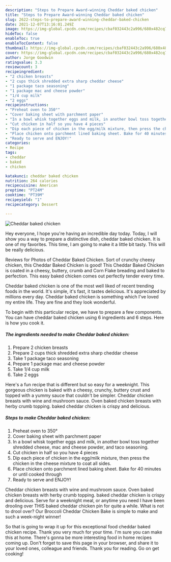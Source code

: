 ```yaml
---
description: "Steps to Prepare Award-winning Cheddar baked chicken"
title: "Steps to Prepare Award-winning Cheddar baked chicken"
slug: 2622-steps-to-prepare-award-winning-cheddar-baked-chicken
date: 2021-12-07T13:16:01.249Z
image: https://img-global.cpcdn.com/recipes/cbaf032443c2a996/680x482cq70/cheddar-baked-chicken-recipe-main-photo.jpg
hideToc: false
enableToc: true
enableTocContent: false
thumbnail: https://img-global.cpcdn.com/recipes/cbaf032443c2a996/680x482cq70/cheddar-baked-chicken-recipe-main-photo.jpg
cover: https://img-global.cpcdn.com/recipes/cbaf032443c2a996/680x482cq70/cheddar-baked-chicken-recipe-main-photo.jpg
author: Jorge Goodwin
ratingvalue: 3.3
reviewcount: 3
recipeingredient:
- "2 chicken breasts"
- "2 cups thick shredded extra sharp cheddar cheese"
- "1 package taco seasoning"
- "1 package mac and cheese powder"
- "1/4 cup milk"
- "2 eggs"
recipeinstructions:
- "Preheat oven to 350°"
- "Cover baking sheet with parchment paper"
- "In a bowl whisk together eggs and milk, in another bowl toss together shredded cheese, mac and cheese powder, and taco seasoning."
- "Cut chicken in half so you have 4 pieces"
- "Dip each piece of chicken in the egg/milk mixture, then press the chicken in the cheese mixture to coat all sides."
- "Place chicken onto parchment lined baking sheet. Bake for 40 minutes or until cooked through"
- "Ready to serve and ENJOY!"
categories:
- Recipe
tags:
- cheddar
- baked
- chicken

katakunci: cheddar baked chicken 
nutrition: 264 calories
recipecuisine: American
preptime: "PT24M"
cooktime: "PT39M"
recipeyield: "1"
recipecategory: Dessert

---
```



![Cheddar baked chicken](https://img-global.cpcdn.com/recipes/cbaf032443c2a996/680x482cq70/cheddar-baked-chicken-recipe-main-photo.jpg)

Hey everyone, I hope you're having an incredible day today. Today, I will show you a way to prepare a distinctive dish, cheddar baked chicken. It is one of my favorites. This time, I am going to make it a little bit tasty. This will be really delicious.

Reviews for Photos of Cheddar Baked Chicken. Sort of crunchy cheesy chicken, this Cheddar Baked Chicken is good! This Cheddar Baked Chicken is coated in a cheesy, buttery, crumb and Corn Flake breading and baked to perfection. This easy baked chicken comes out perfectly tender every time.

Cheddar baked chicken is one of the most well liked of recent trending foods in the world. It's simple, it's fast, it tastes delicious. It's appreciated by millions every day. Cheddar baked chicken is something which I've loved my entire life. They are fine and they look wonderful.


To begin with this particular recipe, we have to prepare a few components. You can have cheddar baked chicken using 6 ingredients and 6 steps. Here is how you cook it.

<!--inarticleads1-->

##### The ingredients needed to make Cheddar baked chicken:

1. Prepare 2 chicken breasts
1. Prepare 2 cups thick shredded extra sharp cheddar cheese
1. Take 1 package taco seasoning
1. Prepare 1 package mac and cheese powder
1. Take 1/4 cup milk
1. Take 2 eggs


Here&#39;s a fun recipe that is different but so easy for a weeknight. This gorgeous chicken is baked with a cheesy, crunchy, buttery crust and topped with a yummy sauce that couldn&#39;t be simpler. Cheddar chicken breasts with wine and mushroom sauce. Oven baked chicken breasts with herby crumb topping. baked cheddar chicken is crispy and delicious. 

<!--inarticleads2-->

##### Steps to make Cheddar baked chicken:

1. Preheat oven to 350°
1. Cover baking sheet with parchment paper
1. In a bowl whisk together eggs and milk, in another bowl toss together shredded cheese, mac and cheese powder, and taco seasoning.
1. Cut chicken in half so you have 4 pieces
1. Dip each piece of chicken in the egg/milk mixture, then press the chicken in the cheese mixture to coat all sides.
1. Place chicken onto parchment lined baking sheet. Bake for 40 minutes or until cooked through
1. Ready to serve and ENJOY!

Cheddar chicken breasts with wine and mushroom sauce. Oven baked chicken breasts with herby crumb topping. baked cheddar chicken is crispy and delicious. Serve for a weeknight meal, or anytime you need I have been drooling over THIS baked cheddar chicken pin for quite a while. What is not to drool over? Our Broccoli Cheddar Chicken Bake is simple to make and such a week-night winner! 

So that is going to wrap it up for this exceptional food cheddar baked chicken recipe. Thank you very much for your time. I'm sure you can make this at home. There's gonna be more interesting food in home recipes coming up. Don't forget to save this page in your browser, and share it to your loved ones, colleague and friends. Thank you for reading. Go on get cooking!
